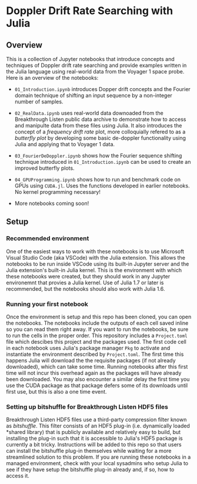# Doppler Drift Rate Searching with Julia

## Overview

This is a collection of Jupyter notebooks that introduce concepts and techniques
of Doppler drift rate searching and provide examples written in the Julia
language using real-world data from the Voyager 1 space probe.  Here is an
overview of the notebooks:

- `01_Introduction.ipynb` introduces Dopper drift concepts and the Fourier
  domain technique of shifting an input sequence by a non-integer number of
  samples.

- `02_RealData.ipynb` uses real-world data downoaded from the Breakthrough
   Listen public data archive to demonstrate how to access and manipulte data
   from these files using Julia.  It also introduces the concept of a *frequency
   drift rate* plot, more colloquially refered to as a *butterfly plot* by
   developing some basic de-doppler functionality using Julia and applying that
   to Voyager 1 data.

- `03_FourierDeDoppler.ipynb` shows how the Fourier sequence shifting technique
  introduced in `01_Introduction.ipynb` can be used to create an improved
  butterfly plots.

- `04_GPUProgramming.ipynb` shows how to run and benchmark code on GPUs using
  `CUDA.jl`.  Uses the functions developed in earlier notebooks.  No kernel
  programming necessary!

- More notebooks coming soon!

## Setup

### Recommended environment

One of the easiest ways to work with these notebooks is to use Microsoft Visual
Studio Code (aka VSCode) with the Julia extension.  This allows the notebooks to
be run inside VSCode using its built-in Jupyter server and the Julia extension's
built-in Julia kernel.  This is the environment with which these notebooks were
created, but they should work in any Jupyter environemnt that provies a Julia
kernel.  Use of Julia 1.7 or later is recommended, but the notebooks should also
work with Julia 1.6.

### Running your first notebook

Once the environment is setup and this repo has been cloned, you can open the
notebooks.  The notebooks include the outputs of each cell saved inline so you
can read them right away.  If you want to run the notebooks, be sure to run the
cells in the proper order.  This repository includes a `Project.toml` file which
descibes this project and the packages used.  The first code cell in each
notebook uses Julia's package manager `Pkg` to activate and instantiate the
environment described by `Project.toml`.  The first time this happens Julia will
download the the requisite packages (if not already downloaded), which can take
some time.  Running notebooks after this first time will not incur this overhead
again as the packages will have already been downloaded.  You may also encounter
a similar delay the first time you use the CUDA package as that package defers
some of its downloads until first use, but this is also a one time event.

### Setting up bitshuffle for Breakthrough Listen HDF5 files

Breakthrough Listen HDF5 files use a third-party compression filter known as
*bitshuffle*.  This filter consists of an HDF5 plug-in (i.e. dynamically loaded
*shared library) that is publicly available and relatively easy to build, but
installing the plug-in such that it is accessible to Julia's HDF5 package is
currently a bit tricky.  Instructions will be added to this repo so that users
can install the bitshuffle plug-in themselves while waiting for a more
streamlined solution to this problem.  If you are running these notebooks in a
managed environment, check with your local sysadmins who setup Julia to see if
they have setup the bitshuffle plug-in already and, if so, how to access it.
